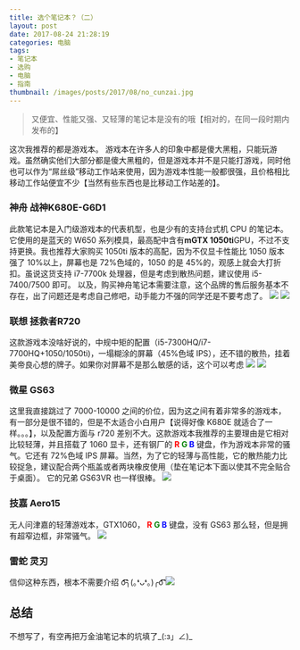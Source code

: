 ```yaml
---
title: 选个笔记本？（二）
layout: post
date: 2017-08-24 21:28:19
categories: 电脑
tags: 
- 笔记本
- 选购
- 电脑
- 指南
thumbnail: /images/posts/2017/08/no_cunzai.jpg
---
```

>又便宜、性能又强、又轻薄的笔记本是没有的哦【相对的，在同一段时期内发布的】

<!--More-->

这次我推荐的都是游戏本。
游戏本在许多人的印象中都是傻大黑粗，只能玩游戏。虽然确实他们大部分都是傻大黑粗的，但是游戏本并不是只能打游戏，同时他也可以作为“屌丝级”移动工作站来使用，因为游戏本性能一般都很强，且价格相比移动工作站便宜不少【当然有些东西也是比移动工作站差的】。

### 神舟 战神K680E-G6D1

此款笔记本是入门级游戏本的代表机型，也是少有的支持台式机 CPU 的笔记本。它使用的是蓝天的 W650 系列模具，最高配中含有<strong>mGTX 1050ti</strong>GPU，不过不支持更换。我也推荐大家购买 1050ti 版本的高配，因为不仅显卡性能比 1050 版本强了 10%以上，屏幕也是 72%色域的，1050 的是 45%的，观感上就会大打折扣。虽说这货支持 i7-7700k 处理器，但是考虑到散热问题，建议使用 i5-7400/7500 即可。
以及，购买神舟笔记本需要注意，这个品牌的售后服务基本不存在，出了问题还是考虑自己修吧，动手能力不强的同学还是不要考虑了。
![](/images/posts/2017/08/k680e_1.webp)
![](/images/posts/2017/08/k680e_2.webp)

### 联想 拯救者R720

这款游戏本没啥好说的，中规中矩的配置（i5-7300HQ/i7-7700HQ+1050/1050ti)，一塌糊涂的屏幕（45%色域 IPS），还不错的散热，挂着美帝良心想的牌子。如果你对屏幕不是那么敏感的话，这个可以考虑
![](/images/posts/2017/08/r720_1.jpg)
![](/images/posts/2017/08/r720_2.jpg)

### 微星 GS63

这里我直接跳过了 7000-10000 之间的价位，因为这之间有着非常多的游戏本，有一部分是很不错的，但是不太适合小白用户【说得好像 K680E 就适合了一样。。。】，以及配置方面与 r720 差别不大。这款游戏本我推荐的主要理由是它相对比较轻薄，并且搭载了 1060 显卡，还有钢厂的 <strong><span style="color:red">R</span> <span style="color:green">G</span> <span style="color:blue">B</span></strong> 键盘，作为游戏本非常的骚气。它还有 72%色域 IPS 屏幕。当然，为了它的轻薄与高性能，它的散热能力比较捉急，建议配合两个瓶盖或者两块橡皮使用（垫在笔记本下面以使其不完全贴合于桌面）。
它的兄弟 GS63VR 也一样很棒。
![](/images/posts/2017/08/GS63.jpg)

### 技嘉 Aero15

无人问津嘉的轻薄游戏本，GTX1060， <strong><span style="color:red">R</span> <span style="color:green">G</span> <span style="color:blue">B</span></strong> 键盘，没有 GS63 那么轻，但是拥有超窄边框，非常骚气。
![](/images/posts/2017/08/Aero15.jpg)

### 雷蛇 灵刃

信仰这种东西，根本不需要介绍 o͡͡͡͡͡͡͡͡͡͡͡͡͡͡╮(｡❛ᴗ❛｡)╭o͡͡͡͡͡͡͡͡͡͡͡͡͡͡
![](/images/posts/2017/08/Razer.JPG)

## 总结

不想写了，有空再把万金油笔记本的坑填了_(:з」∠)_
